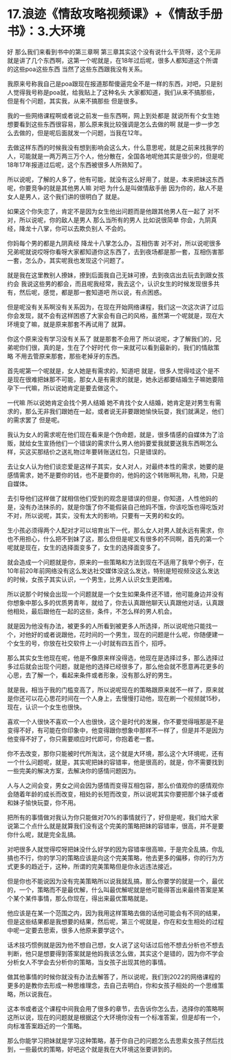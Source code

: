 # 17.浪迹《情敌攻略视频课》+《情敌手册书》：3.大环境

好 那么我们来看到书中的第三章啊 第三章其实这个没有说什么干货呀，这个无非就是讲了几个东西啊，这第一个呢就是，在18年过后呢，很多人都知道这个所谓的这些poa这些东西 当然了这些东西跟我没有关系。

我原来号称我自己是poa跟现在报道那帮傻逼完全不是一样的东西，对吧，只是别人觉得我号称是poa就，给我贴上了这种名头 大家都知道，我们从来不搞那些，但是有个问题，其实我，从来不搞那些 但是很多。

我的一些网络课程啊或者说之前发一些东西啊，网上到处都是 就说所有个女生她想要看到这些东西很容易，那么原来我比较强调是怎么去做的啊 就是一步一步怎么去做的，但是呢后面就发一个问题，当我在12年。

去做这样东西的时候我没有想到影响会这么大，什么意思呢，就是之前来找我学的人，可能就是一两万两三万个人，他分散在，全国各地呢他其实是很少的，但是呢18年17年报道过后呢，这个东西被很多人所熟知了。

所以说呢，了解的人多了，他有可能，就没有这么好用了，就是，本来把妹这东西呢，你要竞争的就是其他男人嘛 对吧 为什么是叫做情敌手册 因为你的，敌人不是女人是男人，这个我们讲的很明白了 就是。

如果这个你失恋了，肯定不是因为女生他出问题而是他跟其他男人在一起了 对不对，所以说呢，你的敌人是男人 那么当所有的男人 比如说很简单 你会，九阴真经，降龙十八掌，你可以去欺负别人 不会的。

你妈每个男的都是九阴真经 降龙十八掌怎么办，互相伤害 对不对，所以说呢很多兄弟呢就说哎呀你看呀大家都知道你这东西了，去到夜场都是那一套，互相伤害那一套，怎么办，其实呢我也发现这个问题了。

就是我在这里教别人撩妹，撩到后面我自己无妹可撩，去到夜店出去玩去到跟女孩约会 我说这些男的都会，而且呢我经常，我去这个，认识女生的时候发现很多共有，然后呢，感觉，都是那一套知道吧 所以说，有点困惑。

但是呢没有关系啊没有关系因为，在现在开始网络课程，我们这一次这次讲了过后你会发现，就不会有这样困惑了大家会有自己的风格，虽然第一个呢就是，现在大环境变了嘛，就是原来那套不再试用了 就算。

你这个原来没有学习没有关系了 就是那套不会用了 所以说呢，才了解我们的，兄弟呢你们很，真的是，生在了个好时代 你一来就可以看到最新的，我们的情敌策略 不用去管原来那套，那些老掉牙的东西。

首先呢第一个呢就是，女人她是有需求的，知道吧 就是，很多人觉得哇这个是不是现在很难把妹那不可能，那女人是有需求的就是，她永远都要结婚生子嘛她要陪孕下一代嘛，所以说她肯定是要去做这个。

一代嘛 所以说她肯定会找个男人结婚 她不肯找个女人结婚，她肯定是对男生有需求的，那么无非我们跟她在一起，或者说无非要跟她愉快玩耍，我们就满足，他们的需求罢了 但是呢。

我认为女人的需求呢在他们现在看来是个伪命题，就是，很多情感的自媒体为了洽贩，就给女生宣扬他们一个错误的需求什么男人他妈要爱我就要送我东西啊怎么样，买这买那结价之送礼物过年要转账送红包，只是错误的。

去让女人认为他们谈恋爱是这样子其实，女人对人，对最终本性的需求，她要的是感情需求，她不是要你的钱，也不是要你的，他妈的这个转账啊礼物，礼物，只是自媒体。

去引导他们这样做了就相信他们受到的观念是错误的但是，你知道，人性他妈的是，没有办法抹杀的，就是你饿了你不能假装自己他妈不饿，你该吃饭也得吃饭对不对，所以说呢，其实，没有太大的影响，只要有一天男的和女的。

生小孩必须得两个人配对才可以培育出下一代，那么女人对男人就永远有需求，你也不用担心，什么把不到妹了这，那么但但是呢又有很多的不同啊，首先的第一个呢就是现在，女生的选择面变多了，女生的选择面变多了。

就会造成一个问题就是你，原来的一些策略和方法到现在不适用了我举个例子，在10年前20年前网络没有这么发达社交媒体没这么发达，特别是短视频没这么发达的时候，女孩子其实认识，一个男生，比男人认识女生更困难。

所以说那个时候会出现一个问题就是一个女生如果条件还不错，他可能身边并没有你想象中那么多的优质男青年，就给了，你去认真跟他聊天认真跟他对话，认真跟他相处，最后跟他在一起的这些，条件，不怎么样的男人机会。

就是因为他没有办法，被更多的人所看到被更多人所选择，所以说呢他只能找一个，对他好的或者说跟他，花时间的一个男生，现在的问题是什么呢，你随便建一个女生的号，你放在社交软件上一小时就有四五百个，招呼。

那么其实女生他现在呢，他是不像原来样没得选，他现在是选择过多，那么选择过多过后就会出现个问题，就是他的选择已经很多了，那么他会就不愿意再花更多的心思，去了解一个，看起来条件或者形象，没有那么好的男生。

就是我，相当于我的门槛变高了，所以说呢现在的策略跟原来就不一样了，原来就是你还可以花心思花时间在一个人身上，去慢慢打动他，现在刷一个视频就15秒，现在，认识一个女生也很快。

喜欢一个人很快不喜欢一个人也很快，这个是时代的发展，你不要觉得哦那是不是变得不好，有可能在你印象中，他变得跟你想象中那样不一样了，但是并不是因为他变得不好了，你只需要顺应时代即可，你抱着老一套。

你不去改变，那你只能被时代所淘汰，这个就是大环境，那么这个大环境呢，还有一个什么问题呢，就是，其实呢把妹的容错率，他是很高的，就是，你不需要找到一些完美的解决方案，去解决你的感情问题因为。

人与人之间会变，男女之间会因为感情而变得互相包容，那么价值观你的感情观你会随着年龄的成长而改变，相处的长短而改变，所以说呢其实你要把那个妹子或者和妹子愉快玩耍，你不用。

把所有的事情做对我认为你只能做对70%的事情就行了，好但是呢，我们给大家说第二个点什么就是就算我们没有这个完美的策略把妹的容错率，很高，并不是要你什么呢，就是完全乱搞。

对吧很多人就觉得哎呀把妹没什么好学的因为容错率很高嘛，于是完全乱搞，你乱搞也不行，你的学习的策略应该是向这个完美策略，他去更多的偏移，你的行为方式更多的趋近于，这种，所谓的完美策略但是你永远违法接近。

但是你也不能说因为没有完美策略所以说我就乱搞，那么你要学的就是一个，最优的，一个，策略而不是最优解，什么叫最优解呢就是他可能得答出来最终答案是某个某个某件事情，那么你现在，得出来最优策略就是。

他应该是在某一个范围之内，因为我用这样策略去做的话他可能会有不同的结果，但是这些结果都是我想要的结果，然后呢，第三个呢就是，你在和女生相处的过程中呢一定要去思索，很多人他原来要学这个。

话术技巧惯例就是因为他不想自己想，女人说了这句话过后他不想去分析也不想去判断，他只是想要得到答案就是他妈我该怎么做，其实这个是错的，因为你不学会分析女人不学会去分析你的策略，当女孩子出现其他的事情。

做其他事情的时候你就没有办法去解答了，所以说呢，我们到2022的网络课程的更多的是教你去形成一种思维理念，去自己去明白，你和女孩子相处的一个思维策略，所以说我在。

这本书或者这个课程中间我会用了很多的章节，去告诉你怎么去，选择你的策略啊这所以说，现在的问题就是根据这个大环境你没有一个标准答案，但是却有一个，向标准答案趋近的一个策略。

那么你能学习把妹就是学习这种策略，基于你自己的问题怎么去思索女孩子然后找到，一些最优的策略，好吧这个就是我在大环境这张要讲到的。